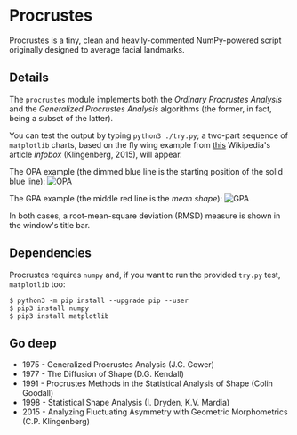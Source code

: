 # Procrustes

Procrustes is a tiny, clean and heavily-commented NumPy-powered script originally designed to average facial landmarks. 

## Details

The `procrustes` module implements both the *Ordinary Procrustes Analysis* and the *Generalized Procrustes Analysis* algorithms (the former, in fact, being a subset of the latter). 

You can test the output by typing `python3 ./try.py`; a two-part sequence of `matplotlib` charts, based on the fly wing example from [this](https://en.wikipedia.org/wiki/Procrustes_analysis) Wikipedia's article *infobox* (Klingenberg, 2015), will appear.

The OPA example (the dimmed blue line is the starting position of the solid blue line):
![OPA](https://user-images.githubusercontent.com/3150023/105704314-ea4c9380-5f0e-11eb-92b1-095e162f810f.png)

The GPA example (the middle red line is the *mean shape*):
![GPA](https://user-images.githubusercontent.com/3150023/105704323-ecaeed80-5f0e-11eb-9fa2-1ba683dca69f.png)

In both cases, a root-mean-square deviation (RMSD) measure is shown in the window's title bar.

## Dependencies

Procrustes requires `numpy` and, if you want to run the provided `try.py` test, `matplotlib` too:

```
$ python3 -m pip install --upgrade pip --user
$ pip3 install numpy
$ pip3 install matplotlib
```

## Go deep 

* 1975 - Generalized Procrustes Analysis (J.C. Gower)
* 1977 - The Diffusion of Shape (D.G. Kendall)
* 1991 - Procrustes Methods in the Statistical Analysis of Shape (Colin Goodall)
* 1998 - Statistical Shape Analysis (I. Dryden, K.V. Mardia) 			
* 2015 - Analyzing Fluctuating Asymmetry with Geometric Morphometrics (C.P. Klingenberg)

